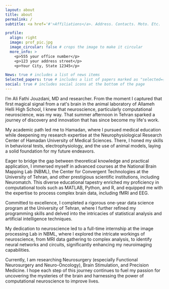 ```yaml
---
layout: about
title: about
permalink: /
subtitle: <a href='#'>Affiliations</a>. Address. Contacts. Moto. Etc.

profile:
  align: right
  image: prof_pic.jpg
  image_circular: false # crops the image to make it circular
  more_info: >
    <p>555 your office number</p>
    <p>123 your address street</p>
    <p>Your City, State 12345</p>

News: true # includes a list of news items
Selected_papers: true # includes a list of papers marked as "selected={true}"
social: true # includes social icons at the bottom of the page
---
```

I’m Ali Fathi Jouzdani, MD and researcher. From the moment I captured that first magical signal from a rat's brain in the animal laboratory of Allameh Helli High School, I knew that neuroscience, particularly computational neuroscience, was my way. That summer afternoon in Tehran sparked a journey of discovery and innovation that has since become my life's work.

My academic path led me to Hamadan, where I pursued medical education while deepening my research expertise at the Neurophysiological Research Center of Hamadan University of Medical Sciences. There, I honed my skills in behavioral tests, electrophysiology, and the use of animal models, laying a solid foundation for my future endeavors.

Eager to bridge the gap between theoretical knowledge and practical application, I immersed myself in advanced courses at the National Brain Mapping Lab (NBML), the Center for Convergent Technologies at the University of Tehran, and other prestigious scientific institutions, including Neuromatch. This diverse educational tapestry enriched my proficiency in computational tools such as MATLAB, Python, and R, and equipped me with the expertise to process complex brain data, including fMRI and EEG.

Committed to excellence, I completed a rigorous one-year data science program at the University of Tehran, where I further refined my programming skills and delved into the intricacies of statistical analysis and artificial intelligence techniques.

My dedication to neuroscience led to a full-time internship at the image processing Lab in NBML, where I explored the intricate workings of neuroscience, from MRI data gathering to complex analysis, to identify neural networks and circuits, significantly enhancing my neuroimaging capabilities.

Currently, I am researching Neurosurgery (especially Functional Neurosurgery and Neuro-Oncology), Brain Stimulation, and Precision Medicine. I hope each step of this journey continues to fuel my passion for uncovering the mysteries of the brain and harnessing the power of computational neuroscience to improve lives.
